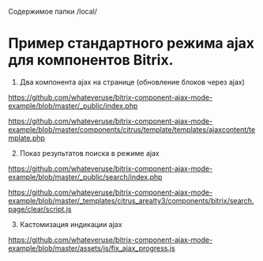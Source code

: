 
Содержимое папки /local/

# Пример стандартного режима ajax для компонентов Bitrix.

1) Два компонента ajax на странице (обновление блоков через ajax)

https://github.com/whateveruse/bitrix-component-ajax-mode-example/blob/master/_public/index.php

https://github.com/whateveruse/bitrix-component-ajax-mode-example/blob/master/components/citrus/template/templates/ajaxcontent/template.php

2) Показ результатов поиска в режиме ajax

https://github.com/whateveruse/bitrix-component-ajax-mode-example/blob/master/_public/search/index.php

https://github.com/whateveruse/bitrix-component-ajax-mode-example/blob/master/_templates/citrus_arealty3/components/bitrix/search.page/clear/script.js

3) Кастомизация индикации ajax

https://github.com/whateveruse/bitrix-component-ajax-mode-example/blob/master/assets/js/fix_ajax_progress.js
